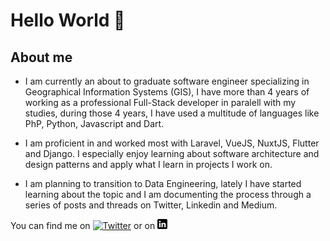 # Hello World 👋

## About me

- I am currently an about to graduate software engineer specializing in Geographical Information Systems (GIS), I have more than 4 years of working as a professional Full-Stack developer in paralell with my studies, during those 4 years, I have used a multitude of languages like PhP, Python, Javascript and Dart.

- I am proficient in and worked most with Laravel, VueJS, NuxtJS, Flutter and Django. I especially enjoy learning about software architecture and design patterns and apply what I learn in projects I work on.

- I am planning to transition to Data Engineering, lately I have started learning about the topic and I am documenting the process through a series of posts and threads on Twitter, Linkedin and Medium.

You can find me on [![Twitter][1.2]][1] or on [![LinkedIn][1.1]][2]

[1]: https://twitter.com/hamza_mogni
[2]: https://www.linkedin.com/in/hamza-mogni/
[1.1]: https://github.com/hamzamogni/hamzamogni/blob/40b0e15c7965d1208e48b1768ea0d6c125ed644b/linkedin.png?raw=true
[1.2]: http://i.imgur.com/wWzX9uB.png "twitter icon without padding"

<!--
**hamzamogni/hamzamogni** is a ✨ _special_ ✨ repository because its `README.md` (this file) appears on your GitHub profile.

Here are some ideas to get you started:

- 🔭 I’m currently working on ...
- 🌱 I’m currently learning ...
- 👯 I’m looking to collaborate on ...
- 🤔 I’m looking for help with ...
- 💬 Ask me about ...
- 📫 How to reach me: ...
- 😄 Pronouns: ...
- ⚡ Fun fact: ...
-->
